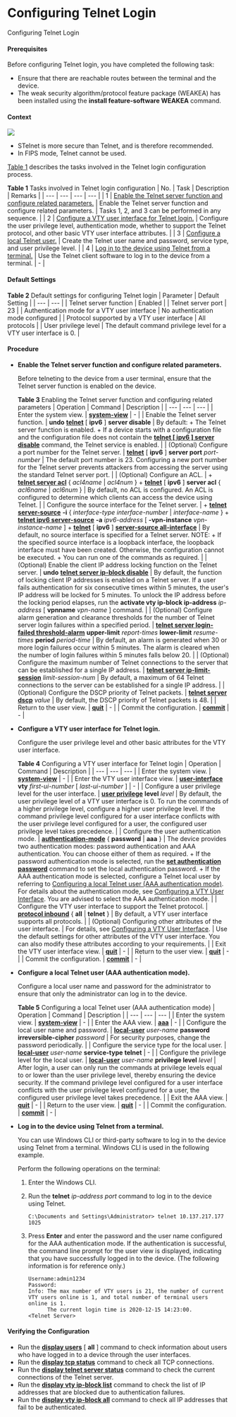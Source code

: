 Configuring Telnet Login
========================

Configuring Telnet Login

#### Prerequisites

Before configuring Telnet login, you have completed the following task:

* Ensure that there are reachable routes between the terminal and the device.
* The weak security algorithm/protocol feature package (WEAKEA) has been installed using the **install feature-software WEAKEA** command.

#### Context

![](public_sys-resources/note_3.0-en-us.png) 

* STelnet is more secure than Telnet, and is therefore recommended.
* In FIPS mode, Telnet cannot be used.

[Table 1](#EN-US_TASK_0000001563893017__tab_dc_cfg_login_000601) describes the tasks involved in the Telnet login configuration process.

**Table 1** Tasks involved in Telnet login configuration
| No. | Task | Description | Remarks |
| --- | --- | --- | --- |
| 1 | [Enable the Telnet server function and configure related parameters.](#EN-US_TASK_0000001563893017__cmd621941286175336) | Enable the Telnet server function and configure related parameters. | Tasks 1, 2, and 3 can be performed in any sequence. |
| 2 | [Configure a VTY user interface for Telnet login.](#EN-US_TASK_0000001563893017__cmd1171124761175336) | Configure the user privilege level, authentication mode, whether to support the Telnet protocol, and other basic VTY user interface attributes. |
| 3 | [Configure a local Telnet user.](#EN-US_TASK_0000001563893017__cmd632670411175336) | Create the Telnet user name and password, service type, and user privilege level. |
| 4 | [Log in to the device using Telnet from a terminal.](#EN-US_TASK_0000001563893017__cmd407162113175336) | Use the Telnet client software to log in to the device from a terminal. | - |



#### Default Settings

**Table 2** Default settings for configuring Telnet login
| Parameter | Default Setting |
| --- | --- |
| Telnet server function | Enabled |
| Telnet server port | 23 |
| Authentication mode for a VTY user interface | No authentication mode configured |
| Protocol supported by a VTY user interface | All protocols |
| User privilege level | The default command privilege level for a VTY user interface is 0. |



#### Procedure

* **Enable the Telnet server function and configure related parameters.**
  
  
  
  Before telneting to the device from a user terminal, ensure that the Telnet server function is enabled on the device.
  
  **Table 3** Enabling the Telnet server function and configuring related parameters
  | Operation | Command | Description |
  | --- | --- | --- |
  | Enter the system view. | [**system-view**](cmdqueryname=system-view) | - |
  | Enable the Telnet server function. | **undo** [**telnet**](cmdqueryname=telnet+server+disable) [ **ipv6** ] **server disable** | By default:  + The Telnet server function is enabled. + If a device starts with a configuration file and the configuration file does not contain the [**telnet [ ipv6 ] server disable**](cmdqueryname=telnet+%5B+ipv6+%5D+server+disable) command, the Telnet service is enabled. |
  | (Optional) Configure a port number for the Telnet server. | [**telnet**](cmdqueryname=telnet+server+port) [ **ipv6** ] **server port** *port-number* | The default port number is 23.  Configuring a new port number for the Telnet server prevents attackers from accessing the server using the standard Telnet server port. |
  | (Optional) Configure an ACL. | + [**telnet server acl**](cmdqueryname=telnet+server+acl) { *acl4name* | *acl4num* } + [**telnet**](cmdqueryname=telnet+server+acl) [ **ipv6** ] **server acl** { *acl6name* | *acl6num* } | By default, no ACL is configured.  An ACL is configured to determine which clients can access the device using Telnet. |
  | Configure the source interface for the Telnet server. | + [**telnet server-source**](cmdqueryname=telnet+server-source) **-i**  { *interface-type* *interface-number* | *interface-name* } + [**telnet ipv6 server-source**](cmdqueryname=telnet+ipv6+server-source) **-a** *ipv6-address* [ **-vpn-instance** *vpn-instance-name* ] + [**telnet**](cmdqueryname=telnet+server-source) [ **ipv6** ] [**server-source all-interface**](cmdqueryname=server-source+all-interface) | By default, no source interface is specified for a Telnet server.  NOTE:  + If the specified source interface is a loopback interface, the loopback interface must have been created. Otherwise, the configuration cannot be executed. + You can run one of the commands as required. |
  | (Optional) Enable the client IP address locking function on the Telnet server. | **undo** [**telnet server ip-block disable**](cmdqueryname=telnet+server+ip-block+disable) | By default, the function of locking client IP addresses is enabled on a Telnet server.  If a user fails authentication for six consecutive times within 5 minutes, the user's IP address will be locked for 5 minutes. To unlock the IP address before the locking period elapses, run the **activate vty ip-block ip-address** *ip-address* [ **vpnname** *vpn-name* ] command. |
  | (Optional) Configure alarm generation and clearance thresholds for the number of Telnet server login failures within a specified period. | [**telnet server login-failed threshold-alarm**](cmdqueryname=telnet+server+login-failed+threshold-alarm) **upper-limit** *report-times* **lower-limit** *resume-times* **period** *period-time* | By default, an alarm is generated when 30 or more login failures occur within 5 minutes. The alarm is cleared when the number of login failures within 5 minutes falls below 20. |
  | (Optional) Configure the maximum number of Telnet connections to the server that can be established for a single IP address. | [**telnet server ip-limit-session**](cmdqueryname=telnet+server+ip-limit-session) *limit-session-num* | By default, a maximum of 64 Telnet connections to the server can be established for a single IP address. |
  | (Optional) Configure the DSCP priority of Telnet packets. | [**telnet server dscp**](cmdqueryname=telnet+server+dscp) *value* | By default, the DSCP priority of Telnet packets is 48. |
  | Return to the user view. | [**quit**](cmdqueryname=quit) | - |
  | Commit the configuration. | [**commit**](cmdqueryname=commit) | - |
* **Configure a VTY user interface for Telnet login.**
  
  
  
  Configure the user privilege level and other basic attributes for the VTY user interface.
  
  **Table 4** Configuring a VTY user interface for Telnet login
  | Operation | Command | Description |
  | --- | --- | --- |
  | Enter the system view. | [**system-view**](cmdqueryname=system-view) | - |
  | Enter the VTY user interface view. | [**user-interface**](cmdqueryname=user-interface) **vty** *first-ui-number* [ *last-ui-number* ] | - |
  | Configure a user privilege level for the user interface. | [**user privilege**](cmdqueryname=user+privilege) **level** *level* | By default, the user privilege level of a VTY user interface is 0.  To run the commands of a higher privilege level, configure a higher user privilege level.  If the command privilege level configured for a user interface conflicts with the user privilege level configured for a user, the configured user privilege level takes precedence. |
  | Configure the user authentication mode. | [**authentication-mode**](cmdqueryname=authentication-mode) { **password** | **aaa** } | The device provides two authentication modes: password authentication and AAA authentication. You can choose either of them as required. + If the password authentication mode is selected, run the [**set authentication password**](cmdqueryname=set+authentication+password) command to set the local authentication password. + If the AAA authentication mode is selected, configure a Telnet local user by referring to [Configuring a local Telnet user (AAA authentication mode)](#EN-US_TASK_0000001563893017__login0403). For details about the authentication mode, see [Configuring a VTY User Interface](vrp_login_cfg_0025.html). You are advised to select the AAA authentication mode. |
  | Configure the VTY user interface to support the Telnet protocol. | [**protocol inbound**](cmdqueryname=protocol+inbound) { **all** | **telnet** } | By default, a VTY user interface supports all protocols. |
  | (Optional) Configuring other attributes of the user interface. | For details, see [Configuring a VTY User Interface](vrp_login_cfg_0025.html). | Use the default settings for other attributes of the VTY user interface. You can also modify these attributes according to your requirements. |
  | Exit the VTY user interface view. | [**quit**](cmdqueryname=quit) | - |
  | Return to the user view. | [**quit**](cmdqueryname=quit) | - |
  | Commit the configuration. | [**commit**](cmdqueryname=commit) | - |
* **Configure a local Telnet user (AAA authentication mode).**
  
  
  
  Configure a local user name and password for the administrator to ensure that only the administrator can log in to the device.
  
  **Table 5** Configuring a local Telnet user (AAA authentication mode)
  | Operation | Command | Description |
  | --- | --- | --- |
  | Enter the system view. | [**system-view**](cmdqueryname=system-view) | - |
  | Enter the AAA view. | [**aaa**](cmdqueryname=aaa) | - |
  | Configure the local user name and password. | [**local-user**](cmdqueryname=local-user) *user-name* **password** **irreversible-cipher** *password* | For security purposes, change the password periodically. |
  | Configure the service type for the local user. | [**local-user**](cmdqueryname=local-user) *user-name* **service-type** **telnet** | - |
  | Configure the privilege level for the local user. | [**local-user**](cmdqueryname=local-user) *user-name* **privilege level** *level* | After login, a user can only run the commands at privilege levels equal to or lower than the user privilege level, thereby ensuring the device security.  If the command privilege level configured for a user interface conflicts with the user privilege level configured for a user, the configured user privilege level takes precedence. |
  | Exit the AAA view. | [**quit**](cmdqueryname=quit) | - |
  | Return to the user view. | [**quit**](cmdqueryname=quit) | - |
  | Commit the configuration. | [**commit**](cmdqueryname=commit) | - |
* **Log in to the device using Telnet from a terminal.**
  
  
  
  You can use Windows CLI or third-party software to log in to the device using Telnet from a terminal. Windows CLI is used in the following example.
  
  Perform the following operations on the terminal:
  
  1. Enter the Windows CLI.
  2. Run the **telnet** *ip-address port* command to log in to the device using Telnet.
     
     ```
     C:\Documents and Settings\Administrator> telnet 10.137.217.177 1025
     ```
  3. Press **Enter** and enter the password and the user name configured for the AAA authentication mode. If the authentication is successful, the command line prompt for the user view is displayed, indicating that you have successfully logged in to the device. (The following information is for reference only.)
     ```
     Username:admin1234
     Password:
     Info: The max number of VTY users is 21, the number of current VTY users online is 1, and total number of terminal users online is 1.
           The current login time is 2020-12-15 14:23:00.
     <Telnet Server>
     ```

#### Verifying the Configuration

* Run the [**display users**](cmdqueryname=display+users) [ **all** ] command to check information about users who have logged in to a device through the user interfaces.
* Run the [**display tcp status**](cmdqueryname=display+tcp+status) command to check all TCP connections.
* Run the [**display telnet server status**](cmdqueryname=display+telnet+server+status) command to check the current connections of the Telnet server.
* Run the [**display vty ip-block list**](cmdqueryname=display+vty+ip-block+list) command to check the list of IP addresses that are blocked due to authentication failures.
* Run the [**display vty ip-block all**](cmdqueryname=display+vty+ip-block+all) command to check all IP addresses that fail to be authenticated.